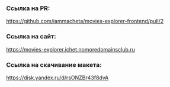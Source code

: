 ### Ссылка на PR:
https://github.com/iammacheta/movies-explorer-frontend/pull/2

### Ссылка на сайт:
https://movies-explorer.ichet.nomoredomainsclub.ru

### Ссылка на скачивание макета:
https://disk.yandex.ru/d/rsONZBr43f8dvA